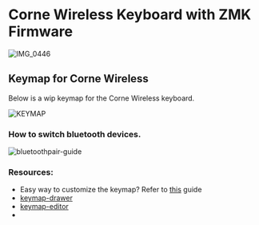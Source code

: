 # Corne Wireless Keyboard with ZMK Firmware

![IMG_0446](https://github.com/user-attachments/assets/1f24f8bd-588f-4f2e-bc61-a1301dc8450f)

## Keymap for Corne Wireless

Below is a wip keymap for the Corne Wireless keyboard.

![KEYMAP](img/corne.svg)

<!-- 1. Go to zmk.studio -->
<!-- 2. plug in left half of the keyboard via USB to computer -->
<!-- 3. select USB once at zmk.studio -->
<!-- 4. this will open a list of connected devices. Find CorneWireless and connect -->
<!-- 5. Unlock keyboard by going to the last layer on your keyboard and use the zmk studio unlock key as shown in the keymap picture. -->
<!-- ![zmkmy_keymap (7)](https://github.com/user-attachments/assets/23712dff-27b2-407d-b222-d315543dbef9) -->

### How to switch bluetooth devices.

![bluetoothpair-guide](https://github.com/user-attachments/assets/d777bf4e-a7e3-4429-8638-2b11e7558153)

### Resources:

- Easy way to customize the keymap? Refer to [this](https://www.keyboardhoarders.com/post/1288093071901/zmk-change-keymap-walkthrough) guide
- [keymap-drawer](https://keymap-drawer.streamlit.app/)
- [keymap-editor](https://nickcoutsos.github.io/keymap-editor/)
-
